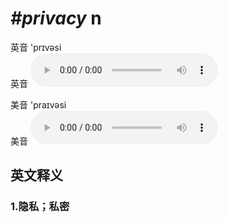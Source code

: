 # ***\#privacy*** n
英音 'prɪvəsi  
英音
<audio src="./media/Privacy1_AAC.aac" controls="controls"></audio>

美音 'praɪvəsi  
美音
<audio src="./media/Privacy2_AAC.aac" controls="controls"></audio>



  

英文释义
---
### 1.**隐私；私密**  


